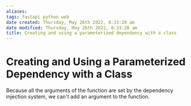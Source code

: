 ```yaml
---
aliases: 
tags: fastapi python web 
date created: Thursday, May 26th 2022, 8:33:20 am
date modified: Thursday, May 26th 2022, 8:33:20 am
title: Creating and using a parameterized dependency with a class
---
```


# Creating and Using a Parameterized Dependency with a Class

Because all the arguments of the function are set by the dependency injection system, we can't add an argument to the function.
